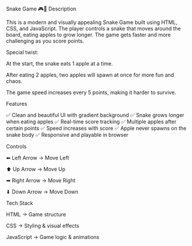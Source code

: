 Snake Game 🎮🐍
Description

This is a modern and visually appealing Snake Game built using HTML, CSS, and JavaScript.
The player controls a snake that moves around the board, eating apples to grow longer.
The game gets faster and more challenging as you score points.

Special twist:

At the start, the snake eats 1 apple at a time.

After eating 2 apples, two apples will spawn at once for more fun and chaos.

The game speed increases every 5 points, making it harder to survive.

Features

✅ Clean and beautiful UI with gradient background
✅ Snake grows longer when eating apples
✅ Real-time score tracking
✅ Multiple apples after certain points
✅ Speed increases with score
✅ Apple never spawns on the snake body
✅ Responsive and playable in browser

Controls

⬅ Left Arrow → Move Left

⬆ Up Arrow → Move Up

➡ Right Arrow → Move Right

⬇ Down Arrow → Move Down

Tech Stack

HTML → Game structure

CSS → Styling & visual effects

JavaScript → Game logic & animations
